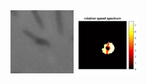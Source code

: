 <img src="https://github.com/xiangyu066/FastRotDetect/blob/main/Docs/Tethered%20cell.gif" width="20%">
<img src="https://github.com/xiangyu066/FastRotDetect/blob/main/Docs/Tethered%20cell_speed.png" width="20%">
